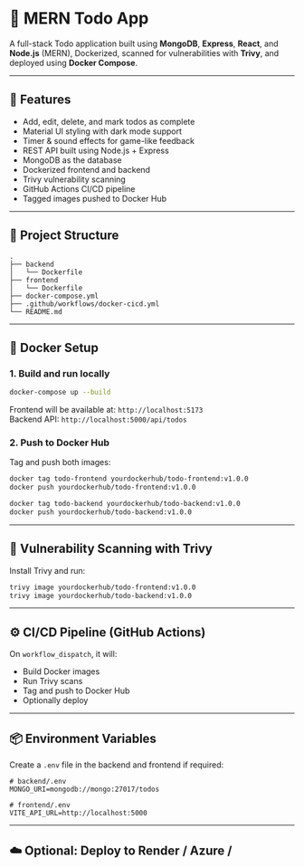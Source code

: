 # 📝 MERN Todo App

A full-stack Todo application built using **MongoDB**, **Express**, **React**, and **Node.js** (MERN), Dockerized, scanned for vulnerabilities with **Trivy**, and deployed using **Docker Compose**.

---

## 🚀 Features

- Add, edit, delete, and mark todos as complete
- Material UI styling with dark mode support
- Timer & sound effects for game-like feedback
- REST API built using Node.js + Express
- MongoDB as the database
- Dockerized frontend and backend
- Trivy vulnerability scanning
- GitHub Actions CI/CD pipeline
- Tagged images pushed to Docker Hub

---

## 🧱 Project Structure

```
.
├── backend
│   └── Dockerfile
├── frontend
│   └── Dockerfile
├── docker-compose.yml
├── .github/workflows/docker-cicd.yml
└── README.md
```

---

## 🐳 Docker Setup

### 1. Build and run locally

```bash
docker-compose up --build
```

Frontend will be available at: `http://localhost:5173`  
Backend API: `http://localhost:5000/api/todos`

### 2. Push to Docker Hub

Tag and push both images:

```bash
docker tag todo-frontend yourdockerhub/todo-frontend:v1.0.0
docker push yourdockerhub/todo-frontend:v1.0.0

docker tag todo-backend yourdockerhub/todo-backend:v1.0.0
docker push yourdockerhub/todo-backend:v1.0.0
```

---

## 🔐 Vulnerability Scanning with Trivy

Install Trivy and run:

```bash
trivy image yourdockerhub/todo-frontend:v1.0.0
trivy image yourdockerhub/todo-backend:v1.0.0
```

---

## ⚙️ CI/CD Pipeline (GitHub Actions)

On `workflow_dispatch`, it will:

- Build Docker images
- Run Trivy scans
- Tag and push to Docker Hub
- Optionally deploy

---

## 📦 Environment Variables

Create a `.env` file in the backend and frontend if required:

```env
# backend/.env
MONGO_URI=mongodb://mongo:27017/todos

# frontend/.env
VITE_API_URL=http://localhost:5000
```

---

## ☁️ Optional: Deploy to Render / Azure /
